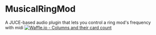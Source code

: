 # MusicalRingMod
A JUCE-based audio plugin that lets you control a ring mod's frequency with midi
[![Waffle.io - Columns and their card count](https://badge.waffle.io/lukemcraig/MusicalRingMod.svg?columns=all)](https://waffle.io/lukemcraig/MusicalRingMod)
